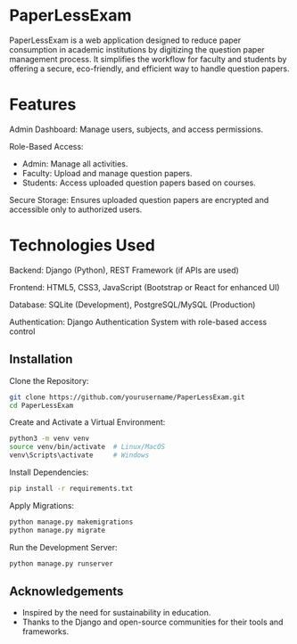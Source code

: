 
# PaperLessExam

PaperLessExam is a web application designed to reduce paper consumption in academic institutions by digitizing the question paper management process. It simplifies the workflow for faculty and students by offering a secure, eco-friendly, and efficient way to handle question papers.

# Features
Admin Dashboard:
Manage users, subjects, and access permissions. 

Role-Based Access:
- Admin: Manage all activities.
- Faculty: Upload and manage question papers.
- Students: Access uploaded question papers based on courses.

Secure Storage: Ensures uploaded question papers are encrypted and accessible only to authorized users.

# Technologies Used
Backend: Django (Python), REST Framework (if APIs are used)

Frontend: HTML5, CSS3, JavaScript (Bootstrap or React for enhanced UI)

Database: SQLite (Development), PostgreSQL/MySQL (Production)

Authentication: Django Authentication System with role-based access control


## Installation

Clone the Repository:

```bash
git clone https://github.com/yourusername/PaperLessExam.git
cd PaperLessExam
```
Create and Activate a Virtual Environment:
```bash
python3 -m venv venv
source venv/bin/activate  # Linux/MacOS
venv\Scripts\activate     # Windows
```
Install Dependencies:
```bash
pip install -r requirements.txt
```
Apply Migrations:
```bash
python manage.py makemigrations
python manage.py migrate
```
Run the Development Server:
```bash
python manage.py runserver
```


## Acknowledgements

 - Inspired by the need for sustainability in education.
 - Thanks to the Django and open-source communities for their tools and frameworks.
